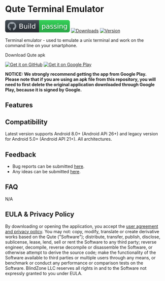 # Qute Terminal Emulator
[![Build status](https://github.com/BlindZoneLLC/BlindZoneLLC/blob/main/badge.svg)](https:/github.com/BlindZoneLLC/qute-apk/actions) [![Downloads](https://img.shields.io/github/downloads/BlindZoneLLC/qute-apk/total.svg?color=blue?style=flat)](https://BlindZoneLLC/qute-apk/releases/latest) [![Version](https://img.shields.io/github/v/release/BlindZoneLLC/qute-apk??color=bluelabel=version)](https://BlindZoneLLC/qute-apk/releases)

Terminal emulator - used to emulate a unix terminal and work on the command line on your smartphone.

Download Qute apk

[<img src="https://raw.githubusercontent.com/andOTP/andOTP/master/assets/badges/get-it-on-github.png" alt="Get it on GitHub" height="80">](https://github.com/BlindZoneLLC/qute-apk/releases/latest)
[<img src="https://play.google.com/intl/en_us/badges/images/generic/en_badge_web_generic.png" alt="Get it on Google Play" height="80">](https://play.google.com/store/apps/details?id=com.ddm.qute)

**NOTICE: We strongly recommend getting the app from Google Play. Please note that if you are using an apk file from this repository, you will need to first delete the original application downloaded through Google Play, because it is signed by Google.** 

## Features

## Compatibility
Latest version supports Android 8.0+ (Android APi 26+) and legacy version for Android 5.0+ (Android API 21+). All architectures.

## Feedback 
* Bug reports can be submitted [here](https://github.com/BlindZoneLLC/qute-apk/issues).
* Any ideas can be submitted [here](https://github.com//BlindZoneLLC/qute-apk/discussions).

## FAQ
N/A

## EULA & Privacy Policy
By downloading or opening the application, you accept the [user agreement and privacy policy](https://blindzone.org/eula). 
You may not: copy, modify, translate or create derivative works based on the  Qute ("Software"); distribute, transfer, publish, disclose, sublicense, lease, lend, sell or rent the Software to any third party; reverse engineer, decompile, reverse decompile or disassemble the Software, or otherwise attempt to derive the source code; make the functionality of the Software available to third parties or multiple users through any means, or benchmark or conduct any performance or comparison tests on the Software. BlindZone LLC reserves all rights in and to the Software not expressly granted to you under EULA.
